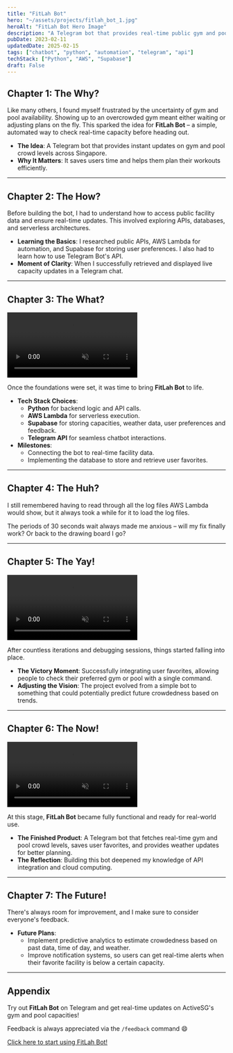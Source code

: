 ```yaml
---
title: "FitLah Bot"
hero: "~/assets/projects/fitlah_bot_1.jpg"
heroAlt: "FitLah Bot Hero Image"
description: "A Telegram bot that provides real-time public gym and pool capacity in Singapore, helping users plan their workouts efficiently."
pubDate: 2023-02-11
updatedDate: 2025-02-15
tags: ["chatbot", "python", "automation", "telegram", "api"]
techStack: ["Python", "AWS", "Supabase"]
draft: False
---
```


## Chapter 1: The Why?

Like many others, I found myself frustrated by the uncertainty of gym and pool availability. Showing up to an overcrowded gym meant either waiting or adjusting plans on the fly. This sparked the idea for **FitLah Bot** &ndash; a simple, automated way to check real-time capacity before heading out.

- **The Idea**: A Telegram bot that provides instant updates on gym and pool crowd levels across Singapore.
- **Why It Matters**: It saves users time and helps them plan their workouts efficiently.

---

## Chapter 2: The How?

Before building the bot, I had to understand how to access public facility data and ensure real-time updates. This involved exploring APIs, databases, and serverless architectures.

- **Learning the Basics**: I researched public APIs, AWS Lambda for automation, and Supabase for storing user preferences. I also had to learn how to use Telegram Bot's API.
- **Moment of Clarity**: When I successfully retrieved and displayed live capacity updates in a Telegram chat.

---

## Chapter 3: The What?

<video autoplay loop muted playsinline class="w-5/6 h-auto text-white pointer-events-none cursor-none" aria-label="Demo of FitLah bot">
  <source src="/projects/fitlah_bot_start.webm" type="video/webm">
  <source src="/projects/fitlah_bot_start.mp4" type="video/mp4">
  Your browser does not support the video tag.
</video>

Once the foundations were set, it was time to bring **FitLah Bot** to life.

- **Tech Stack Choices**:
  - **Python** for backend logic and API calls.
  - **AWS Lambda** for serverless execution.
  - **Supabase** for storing capacities, weather data, user preferences and feedback.
  - **Telegram API** for seamless chatbot interactions.
- **Milestones**:
  - Connecting the bot to real-time facility data.
  - Implementing the database to store and retrieve user favorites.

---

## Chapter 4: The Huh?

I still remembered having to read through all the log files AWS Lambda would show, but it always took a while for it to load the log files.

The periods of 30 seconds wait always made me anxious &ndash; will my fix finally work? Or back to the drawing board I go?

---

## Chapter 5: The Yay!

<video autoplay loop muted playsinline class="w-5/6 h-auto text-white pointer-events-none cursor-none z-50" aria-label="Demo of FitLah bot adding user's favourites">
  <source src="/projects/fitlah_bot_addfav.webm" type="video/webm">
  <source src="/projects/fitlah_bot_addfav.mp4" type="video/mp4">
  Your browser does not support the video tag.
</video>

After countless iterations and debugging sessions, things started falling into place.

- **The Victory Moment**: Successfully integrating user favorites, allowing people to check their preferred gym or pool with a single command.
- **Adjusting the Vision**: The project evolved from a simple bot to something that could potentially predict future crowdedness based on trends.

---

## Chapter 6: The Now!

<video autoplay loop muted playsinline class="w-5/6 h-auto text-white pointer-events-none cursor-none" aria-label="Demo of FitLah bot showing user's favourites">
  <source src="/projects/fitlah_bot_showfav.webm" type="video/webm">
  <source src="/projects/fitlah_bot_showfav.mp4" type="video/mp4">
  Your browser does not support the video tag.
</video>

At this stage, **FitLah Bot** became fully functional and ready for real-world use.

- **The Finished Product**: A Telegram bot that fetches real-time gym and pool crowd levels, saves user favorites, and provides weather updates for better planning.
- **The Reflection**: Building this bot deepened my knowledge of API integration and cloud computing.

---

## Chapter 7: The Future!

There's always room for improvement, and I make sure to consider everyone's feedback.

- **Future Plans**:
  - Implement predictive analytics to estimate crowdedness based on past data, time of day, and weather.
  - Improve notification systems, so users can get real-time alerts when their favorite facility is below a certain capacity.

---

## Appendix

Try out **FitLah Bot** on Telegram and get real-time updates on ActiveSG's gym and pool capacities!

Feedback is always appreciated via the `/feedback` command 😄

[Click here to start using FitLah Bot!](https://t.me/fitlahsg_bot)
